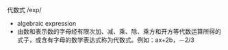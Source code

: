 代数式/exp/- algebraic expression- 由数和表示数的字母经有限次加、减、乘、除、乘方和开方等代数运算所得的式子，或含有字母的数学表达式称为代数式。例如：ax+2b，－2/3